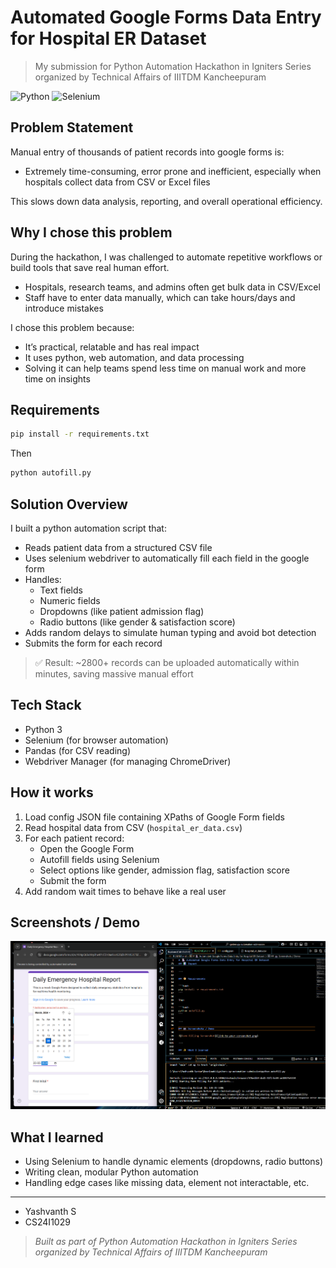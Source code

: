 # Automated Google Forms Data Entry for Hospital ER Dataset

> My submission for Python Automation Hackathon in Igniters Series organized by Technical Affairs of IIITDM Kancheepuram

![Python](https://img.shields.io/badge/Python-3.9%2B-blue?logo=python&logoColor=white)
![Selenium](https://img.shields.io/badge/Selenium-Automation-43B02A?logo=selenium&logoColor=white)

## Problem Statement

Manual entry of thousands of patient records into google forms is:

- Extremely time-consuming, error prone and inefficient, especially when hospitals collect data from CSV or Excel files

This slows down data analysis, reporting, and overall operational efficiency.

## Why I chose this problem

During the hackathon, I was challenged to automate repetitive workflows or build tools that save real human effort.

- Hospitals, research teams, and admins often get bulk data in CSV/Excel
- Staff have to enter data manually, which can take hours/days and introduce mistakes

I chose this problem because:

- It’s practical, relatable and has real impact
- It uses python, web automation, and data processing
- Solving it can help teams spend less time on manual work and more time on insights

## Requirements

```bash
pip install -r requirements.txt
```

Then

```bash
python autofill.py
```

## Solution Overview

I built a python automation script that:

- Reads patient data from a structured CSV file
- Uses selenium webdriver to automatically fill each field in the google form
- Handles:
  - Text fields
  - Numeric fields
  - Dropdowns (like patient admission flag)
  - Radio buttons (like gender & satisfaction score)
- Adds random delays to simulate human typing and avoid bot detection
- Submits the form for each record

> ✅ Result: ~2800+ records can be uploaded automatically within minutes, saving massive manual effort

## Tech Stack

- Python 3
- Selenium (for browser automation)
- Pandas (for CSV reading)
- Webdriver Manager (for managing ChromeDriver)

## How it works

1. Load config JSON file containing XPaths of Google Form fields
2. Read hospital data from CSV (`hospital_er_data.csv`)
3. For each patient record:
   - Open the Google Form
   - Autofill fields using Selenium
   - Select options like gender, admission flag, satisfaction score
   - Submit the form
4. Add random wait times to behave like a real user

## Screenshots / Demo

![Form Filling Screenshot](screenshots/screenshot.png)

## What I learned

- Using Selenium to handle dynamic elements (dropdowns, radio buttons)
- Writing clean, modular Python automation
- Handling edge cases like missing data, element not interactable, etc.

---

- Yashvanth S
- CS24I1029

> _Built as part of Python Automation Hackathon in Igniters Series organized by Technical Affairs of IIITDM Kancheepuram_
